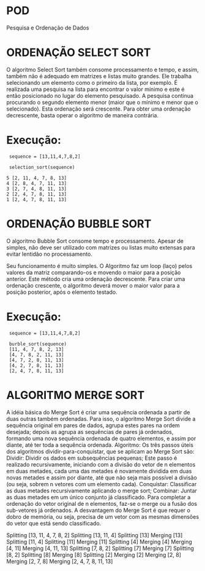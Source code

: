 # POD
  Pesquisa e Ordenação de Dados
 
# ORDENAÇÃO SELECT SORT

O algoritmo Select Sort também consome processamento e tempo, e assim, também não é adequado em matrizes e listas muito grandes. Ele trabalha selecionando um elemento como o primeiro da lista, por exemplo. É realizada uma pesquisa na lista para encontrar o valor mínimo e este é então posicionado no lugar do elemento pesquisado. A pesquisa continua procurando o segundo elemento menor (maior que o mínimo e menor que o selecionado). Esta ordenação será crescente. Para obter uma ordenação decrescente, basta operar o algoritmo de maneira contrária. 

# Execução:
     sequence = [13,11,4,7,8,2]
       
     selection_sort(sequence)

    5 [2, 11, 4, 7, 8, 13]
    4 [2, 8, 4, 7, 11, 13]
    3 [2, 7, 4, 8, 11, 13]
    2 [2, 4, 7, 8, 11, 13]
    1 [2, 4, 7, 8, 11, 13]



# ORDENAÇÃO BUBBLE SORT

O algoritmo Bubble Sort consome tempo e processamento. Apesar de simples, não deve ser utilizado com matrizes ou listas muito extensas para evitar lentidão no processamento.

Seu funcionamento é muito simples. O Algoritmo faz um loop (laço) pelos valores da matriz comparando-os e movendo o maior para a posição anterior. Este método cria uma ordenação decrescente. Para criar uma ordenação crescente, o algoritmo deverá mover o maior valor para a posição posterior, após o elemento testado.

# Execução:
     sequence = [13,11,4,7,8,2]
       
     burble_sort(sequence)
     [11, 4, 7, 8, 2, 13]
     [4, 7, 8, 2, 11, 13]
     [4, 7, 2, 8, 11, 13]
     [4, 2, 7, 8, 11, 13]
     [2, 4, 7, 8, 11, 13]



# ALGORITMO MERGE SORT

A idéia básica do Merge Sort é criar uma sequência ordenada a partir de duas outras também ordenadas. Para isso, o algoritmo Merge Sort divide a sequência original em pares de dados, agrupa estes pares na ordem desejada; depois as agrupa as sequências de pares já ordenados, formando uma nova sequência ordenada de quatro elementos, e assim por diante, até ter toda a sequência ordenada.
Algoritmo:
Os três passos úteis dos algoritmos dividir-para-conquistar, que se aplicam ao Merge Sort são:
  Dividir: Dividir os dados em subsequências pequenas;
  Este passo é realizado recursivamente, iniciando com a divisão do vetor de n elementos em duas metades, cada uma das metades é       novamente dividida em duas novas metades e assim por diante, até que não seja mais possível a divisão (ou seja, sobrem n vetores com um elemento cada).
Conquistar: Classificar as duas metades recursivamente aplicando o merge sort;
Combinar: Juntar as duas metades em um único conjunto já classificado.
Para completar a ordenação do vetor original de n elementos, faz-se o merge ou a fusão dos sub-vetores já ordenados.
A desvantagem do Merge Sort é que requer o dobro de memória, ou seja, precisa de um vetor com as mesmas dimensões do vetor que está sendo classificado.

Splitting  [13, 11, 4, 7, 8, 2]
Splitting  [13, 11, 4]
Splitting  [13]
Merging  [13]
Splitting  [11, 4]
Splitting  [11]
Merging  [11]
Splitting  [4]
Merging  [4]
Merging  [4, 11]
Merging  [4, 11, 13]
Splitting  [7, 8, 2]
Splitting  [7]
Merging  [7]
Splitting  [8, 2]
Splitting  [8]
Merging  [8]
Splitting  [2]
Merging  [2]
Merging  [2, 8]
Merging  [2, 7, 8]
Merging  [2, 4, 7, 8, 11, 13]

